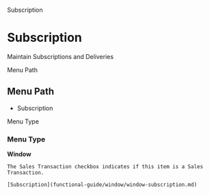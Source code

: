 
Subscription
# Subscription


Maintain Subscriptions and Deliveries

Menu Path
## Menu Path



- Subscription

Menu Type
### Menu Type

**Window**

```
The Sales Transaction checkbox indicates if this item is a Sales Transaction.
```

```
[Subscription](functional-guide/window/window-subscription.md)
```